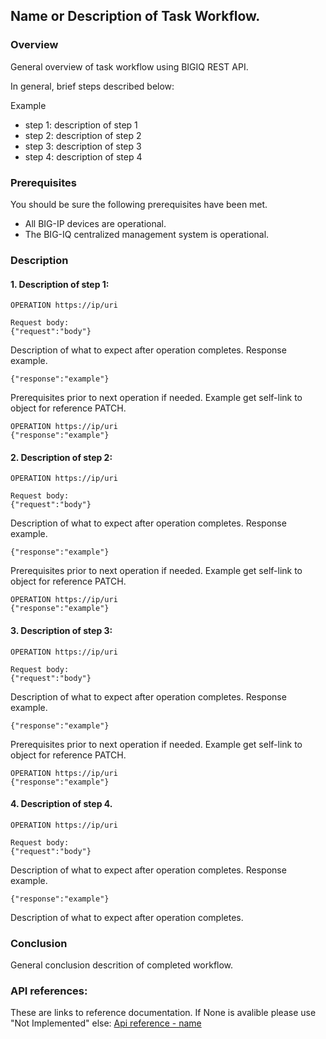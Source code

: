 ## Name or Description of Task Workflow.

### Overview
General overview of task workflow using BIGIQ REST API.

In general, brief steps described below: 

Example
- step 1: description of step 1
- step 2: description of step 2
- step 3: description of step 3 
- step 4: description of step 4 


### Prerequisites
You should be sure the following prerequisites have been met.

- All BIG-IP devices are operational.
- The BIG-IQ centralized management system is operational.

### Description

#### 1. Description of step 1:
```
OPERATION https://ip/uri

Request body:
{"request":"body"}
```

Description of what to expect after operation completes. 
Response example.
```
{"response":"example"}
```
Prerequisites prior to next operation if needed. Example get self-link to object for reference PATCH.
```
OPERATION https://ip/uri
{"response":"example"}
```

#### 2. Description of step 2:
```
OPERATION https://ip/uri

Request body:
{"request":"body"}
```
Description of what to expect after operation completes. 
Response example.
```
{"response":"example"}
```
Prerequisites prior to next operation if needed. Example get self-link to object for reference PATCH.
```
OPERATION https://ip/uri
{"response":"example"}
```

#### 3. Description of step 3:
```
OPERATION https://ip/uri

Request body:
{"request":"body"}
```
Description of what to expect after operation completes. 
Response example.
```
{"response":"example"}
```
Prerequisites prior to next operation if needed. Example get self-link to object for reference PATCH.
```
OPERATION https://ip/uri
{"response":"example"}
```

#### 4. Description of step 4. 
```
OPERATION https://ip/uri

Request body:
{"request":"body"}
```

Description of what to expect after operation completes. 
Response example.
```
{"response":"example"}
```
Description of what to expect after operation completes. 

### Conclusion
General conclusion descrition of completed workflow.

### API references:
These are links to reference documentation. If None is avalible please use "Not Implemented"
else: [Api reference - name](../location/of/reference)